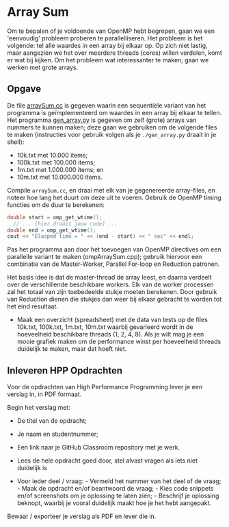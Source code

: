 # Array Sum

Om te bepalen of je voldoende van OpenMP hebt begrepen, gaan we een 'eenvoudig' probleem proberen te parallelliseren. Het probleem is het volgende: tel alle waardes in een array bij elkaar op. Op zich niet lastig, maar aangezien we het over meerdere threads (cores) willen verdelen, komt er wat bij kijken. Om het probleem wat interessanter te maken, gaan we werken met grote arrays.

## Opgave

De file [arraySum.cc](arraySum.cc) is gegeven waarin een sequentiële variant van het programma is geïmplementeerd om waardes in een array bij elkaar te tellen. Het programma [gen_array.py](gen_array.py) is gegeven om zelf (grote) arrays van nummers te kunnen maken; deze gaan we gebruiken om de volgende files te maken (instructies voor gebruik volgen als je `./gen_array.py` draait in je shell):

- 10k.txt met 10.000 items;
- 100k.txt met 100.000 items;
- 1m.txt met 1.000.000 items; en
- 10m.txt met 10.000.000 items.

Compile `arraySum.cc`, en draai met elk van je gegenereerde array-files, en noteer hoe lang het duurt om deze uit te voeren. Gebruik de OpenMP timing functies om de duur te berekenen:

```cpp
double start = omp_get_wtime();
  // ... [hier draait jouw code] ...
double end = omp_get_wtime();
cout << "Elasped time = " << (end - start) << " sec" << endl;
```

Pas het programma aan door het toevoegen van OpenMP directives om een parallelle variant te maken (ompArraySum.cpp); gebruik hiervoor een combinatie van de Master-Worker, Parallel For-loop en Reduction patronen.

Het basis idee is dat de master-thread de array leest, en daarna verdeelt over de verschillende beschikbare workers. Elk van de worker processen zal het totaal van zijn toebedeelde stukje moeten berekenen. Door gebruik van Reduction dienen die stukjes dan weer bij elkaar gebracht te worden tot het eind resultaat.

- Maak een overzicht (spreadsheet) met de data van tests op de files 10k.txt, 100k.txt, 1m.txt, 10m.txt waarbij gevarieerd wordt in de hoeveelheid beschikbare threads (1, 2, 4, 8). Als je wilt mag je een mooie grafiek maken om de performance winst per hoeveelheid threads duidelijk te maken, maar dat hoeft niet.


## Inleveren HPP Opdrachten
Voor de opdrachten van High Performance Programming lever je een verslag in, in PDF formaat.

Begin het verslag met:

- De titel van de opdracht;
- Je naam en studentnummer;
- Een link naar je GitHub Classroom repository met je werk.

- Lees de hele opdracht goed door, stel alvast vragen als iets niet duidelijk is
- Voor ieder deel / vraag:
      -  Vermeld het nummer van het deel of de vraag;
      -  Maak de opdracht en/of beantwoord de vraag;
      -  Kies code snippets en/of screenshots om je oplossing te laten zien;
      -  Beschrijf je oplossing beknopt, waarbij je vooral duidelijk maakt hoe je het hebt aangepakt.

Bewaar / exporteer je verslag als PDF en lever die in.
